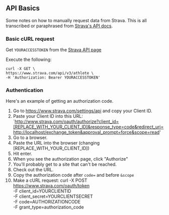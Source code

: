 ## API Basics

Some notes on how to manually request data from Strava. This is all transcribed or paraphrased from [Strava's API docs](https://developers.strava.com/docs/getting-started/).

### Basic cURL request

Get `YOURACCESSTOKEN` from the [Strava API page](https://www.strava.com/settings/api)

Execute the following: 

	curl -X GET \
	https://www.strava.com/api/v3/athlete \
	-H 'Authorization: Bearer YOURACCESSTOKEN'

### Authentication

Here's an example of getting an authorization code.

1. Go to <https://www.strava.com/settings/api> and copy your Client ID.
2. Paste your Client ID into this URL: `http://www.strava.com/oauth/authorize?client_id=[REPLACE_WITH_YOUR_CLIENT_ID]&response_type=code&redirect_uri=http://localhost/exchange_token&approval_prompt=force&scope=read'
3. Go to a browser.
4. Paste the URL into the browser (changing [REPLACE_WITH_YOUR_CLIENT_ID])
5. Hit enter.
6. When you see the authorization page, click "Authorize"
7. You'll probably get to a site that can't be reached.
8. Check out the URL.
9. Copy the authorization code after `code=` and before `&scope`
10. Make a cURL request:
		curl -X POST https://www.strava.com/oauth/token \
		-F client_id=YOURCLIENTID \
		-F client_secret=YOURCLIENTSECRET \
		-F code=AUTHORIZATIONCODE \
		-F grant_type=authorization_code
